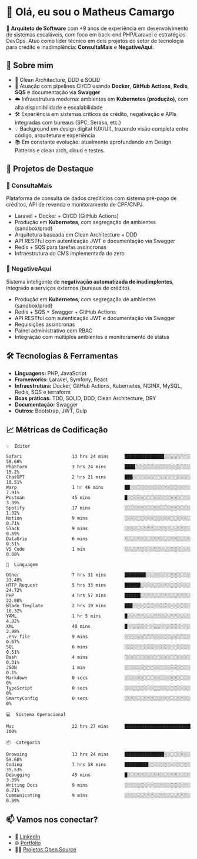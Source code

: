 # 👋 Olá, eu sou o Matheus Camargo

🎯 **Arquiteto de Software** com +9 anos de experiência em desenvolvimento de sistemas escaláveis, com foco em back-end PHP/Laravel e estratégias DevOps. Atuo como líder técnico em dois projetos do setor de tecnologia para crédito e inadimplência: **ConsultaMais** e **NegativeAqui**.

## 🧠 Sobre mim

- 🚀 Clean Architecture, DDD e SOLID
- 🔁 Atuação com pipelines CI/CD usando **Docker**, **GitHub Actions**, **Redis**, **SQS** e documentação via **Swagger**
- ☁️ Infraestrutura moderna: ambientes em **Kubernetes (produção)**, com alta disponibilidade e escalabilidade
- 🛠️ Experiência em sistemas críticos de crédito, negativação e APIs integradas com bureaus (SPC, Serasa, etc.)
- 💡 Background em design digital (UX/UI), trazendo visão completa entre código, arquitetura e experiência
- 📚 Em constante evolução: atualmente aprofundando em Design Patterns e clean arch, cloud e testes.

## 🚧 Projetos de Destaque

### 🔹 ConsultaMais
Plataforma de consulta de dados creditícios com sistema pré-pago de créditos, API de revenda e monitoramento de CPF/CNPJ.

- Laravel + Docker + CI/CD (GitHub Actions)
- Produção em **Kubernetes**, com segregação de ambientes (sandbox/prod)
- Arquitetura baseada em Clean Architecture + DDD
- API RESTful com autenticação JWT e documentação via Swagger
- Redis + SQS para tarefas assíncronas
- Infraestrutura do CMS implementada do zero

### 🔹 NegativeAqui
Sistema inteligente de **negativação automatizada de inadimplentes**, integrado a serviços externos (bureaus de crédito).

- Produção em **Kubernetes**, com segregação de ambientes (sandbox/prod)
- Redis + SQS + Swagger + GitHub Actions
- API RESTful com autenticação JWT e documentação via Swagger
- Requisições assíncronas
- Painel administrativo com RBAC
- Integração com múltiplos ambientes e monitoramento de status

## 🛠️ Tecnologias & Ferramentas

- **Linguagens:** PHP, JavaScript
- **Frameworks:** Laravel, Symfony, React
- **Infraestrutura:** Docker, GitHub Actions, Kubernetes, NGINX, MySQL, Redis, SQS e terraform
- **Boas práticas:** TDD, SOLID, DDD, Clean Architecture, DRY
- **Documentação:** Swagger
- **Outros:** Bootstrap, JWT, Gulp

## 📈 Métricas de Codificação

```text
💡  Editor

Safari                   13 hrs 24 mins      ███████████████░░░░░░░░░░     59.68%
PhpStorm                 3 hrs 24 mins       ████░░░░░░░░░░░░░░░░░░░░░      15.2%
ChatGPT                  2 hrs 21 mins       ███░░░░░░░░░░░░░░░░░░░░░░     10.51%
Warp                     1 hr 46 mins        ██░░░░░░░░░░░░░░░░░░░░░░░      7.91%
Postman                  45 mins             █░░░░░░░░░░░░░░░░░░░░░░░░      3.39%
Spotify                  17 mins             ░░░░░░░░░░░░░░░░░░░░░░░░░      1.32%
Notion                   9 mins              ░░░░░░░░░░░░░░░░░░░░░░░░░      0.71%
Slack                    9 mins              ░░░░░░░░░░░░░░░░░░░░░░░░░      0.69%
DataGrip                 6 mins              ░░░░░░░░░░░░░░░░░░░░░░░░░      0.51%
VS Code                  1 min               ░░░░░░░░░░░░░░░░░░░░░░░░░      0.08%
```
```text
💬  Linguagem

Other                    7 hrs 31 mins       ████████░░░░░░░░░░░░░░░░░     33.48%
HTTP Request             5 hrs 33 mins       ██████░░░░░░░░░░░░░░░░░░░     24.72%
PHP                      4 hrs 57 mins       ██████░░░░░░░░░░░░░░░░░░░     22.08%
Blade Template           2 hrs 19 mins       ███░░░░░░░░░░░░░░░░░░░░░░     10.32%
YAML                     1 hr 5 mins         █░░░░░░░░░░░░░░░░░░░░░░░░      4.82%
XML                      40 mins             █░░░░░░░░░░░░░░░░░░░░░░░░      2.98%
.env file                9 mins              ░░░░░░░░░░░░░░░░░░░░░░░░░      0.67%
SQL                      6 mins              ░░░░░░░░░░░░░░░░░░░░░░░░░      0.51%
Bash                     4 mins              ░░░░░░░░░░░░░░░░░░░░░░░░░      0.31%
JSON                     1 min               ░░░░░░░░░░░░░░░░░░░░░░░░░       0.1%
Markdown                 0 secs              ░░░░░░░░░░░░░░░░░░░░░░░░░         0%
TypeScript               0 secs              ░░░░░░░░░░░░░░░░░░░░░░░░░         0%
SmartyConfig             0 secs              ░░░░░░░░░░░░░░░░░░░░░░░░░         0%
```
```text
💻  Sistema Operacional

Mac                      22 hrs 27 mins      █████████████████████████       100%
```
```text
📦  Categoria

Browsing                 13 hrs 24 mins      ███████████████░░░░░░░░░░     59.68%
Coding                   7 hrs 58 mins       █████████░░░░░░░░░░░░░░░░     35.53%
Debugging                45 mins             █░░░░░░░░░░░░░░░░░░░░░░░░      3.39%
Writing Docs             9 mins              ░░░░░░░░░░░░░░░░░░░░░░░░░      0.71%
Communicating            9 mins              ░░░░░░░░░░░░░░░░░░░░░░░░░      0.69%
```

## 📫 Vamos nos conectar?

- 💼 [LinkedIn](https://www.linkedin.com/in/matheuscamargoxavier)
- 🌐 [Portfólio](https://matheuscamargo.co)
- 🧑‍💻 [Projetos Open Source](https://github.com/bymatheus)
